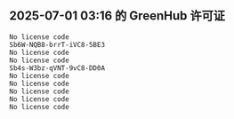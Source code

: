 ## 2025-07-01 03:16 的 GreenHub 许可证
```
No license code
Sb6W-NQB8-brrT-iVC8-5BE3
No license code
No license code
Sb4s-W3bz-qVNT-9vC8-DD0A
No license code
No license code
No license code
No license code
No license code
```
